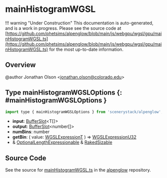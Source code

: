 # mainHistogramWGSL

!!! warning "Under Construction"
    This documentation is auto-generated, and is a work in progress. Please see the source code at
    [https://github.com/phetsims/alpenglow/blob/main/js/webgpu/wgsl/gpu/mainHistogramWGSL.ts](https://github.com/phetsims/alpenglow/blob/main/js/webgpu/wgsl/gpu/mainHistogramWGSL.ts) for the most up-to-date information.

## Overview

@author Jonathan Olson &lt;jonathan.olson@colorado.edu&gt;

## Type mainHistogramWGSLOptions {: #mainHistogramWGSLOptions }


```js
import type { mainHistogramWGSLOptions } from 'scenerystack/alpenglow';
```


- **input**: [BufferSlot](../alpenglow/BufferSlot.md)&lt;T[]&gt;
- **output**: [BufferSlot](../alpenglow/BufferSlot.md)&lt;<span style="color: hsla(calc(var(--md-hue) + 180deg),80%,40%,1);">number</span>[]&gt;
- **numBins**: <span style="color: hsla(calc(var(--md-hue) + 180deg),80%,40%,1);">number</span>
- **getBin**: ( value: [WGSLExpressionT](../alpenglow/WGSLString.md#WGSLExpressionT) ) =&gt; [WGSLExpressionU32](../alpenglow/WGSLString.md#WGSLExpressionU32)
- &amp; [OptionalLengthExpressionable](../alpenglow/WGSLUtils.md#OptionalLengthExpressionable) &amp; [RakedSizable](../alpenglow/WGSLUtils.md#RakedSizable)




## Source Code

See the source for [mainHistogramWGSL.ts](https://github.com/phetsims/alpenglow/blob/main/js/webgpu/wgsl/gpu/mainHistogramWGSL.ts) in the [alpenglow](https://github.com/phetsims/alpenglow) repository.
